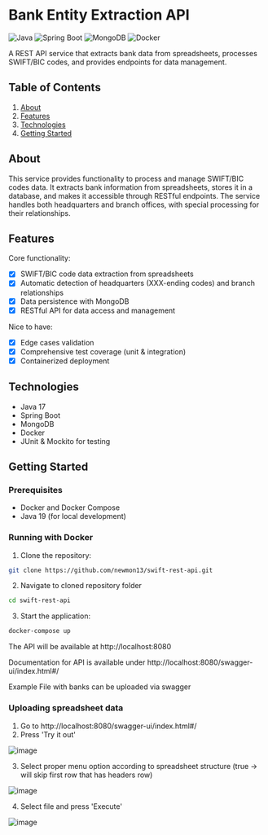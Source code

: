 # Bank Entity Extraction API

![Java](https://img.shields.io/badge/Java-19-brightgreen)
![Spring Boot](https://img.shields.io/badge/Spring%20Boot-3.4.3-green)
![MongoDB](https://img.shields.io/badge/MongoDB-Latest-success)
![Docker](https://img.shields.io/badge/Docker-Enabled-blue)

A REST API service that extracts bank data from spreadsheets, processes SWIFT/BIC codes, and provides endpoints for data management.

## Table of Contents

1. [About](#about)
2. [Features](#features)
3. [Technologies](#technologies)
4. [Getting Started](#getting-started)

## About

This service provides functionality to process and manage SWIFT/BIC codes data. It extracts bank information from spreadsheets, stores it in a database, and makes it accessible through RESTful endpoints. The service handles both headquarters and branch offices, with special processing for their relationships.

## Features

Core functionality:
- [x] SWIFT/BIC code data extraction from spreadsheets
- [x] Automatic detection of headquarters (XXX-ending codes) and branch relationships
- [x] Data persistence with MongoDB
- [x] RESTful API for data access and management

Nice to have:
- [x] Edge cases validation
- [x] Comprehensive test coverage (unit & integration)
- [x] Containerized deployment

## Technologies

- Java 17
- Spring Boot
- MongoDB
- Docker
- JUnit & Mockito for testing

## Getting Started

### Prerequisites

- Docker and Docker Compose
- Java 19 (for local development)

### Running with Docker

1. Clone the repository:
```bash
git clone https://github.com/newmon13/swift-rest-api.git
```
2. Navigate to cloned repository folder
```bash
cd swift-rest-api
```
3. Start the application:
```bash
docker-compose up
```

The API will be available at http://localhost:8080

Documentation for API is available under http://localhost:8080/swagger-ui/index.html#/

Example File with banks can be uploaded via swagger

### Uploading spreadsheet data

1. Go to http://localhost:8080/swagger-ui/index.html#/
2. Press 'Try it out'
   
![image](https://github.com/user-attachments/assets/660edaa7-b6e2-40fe-af5c-4efb9f94f06a)

3. Select proper menu option according to spreadsheet structure (true -> will skip first row that has headers row)
   
![image](https://github.com/user-attachments/assets/2c282826-4c03-4ce2-bfa0-6c2dc0708387)

4. Select file and press 'Execute'
   
![image](https://github.com/user-attachments/assets/c7d46bc2-b1cd-4fcb-b664-8c4faba88d73)

